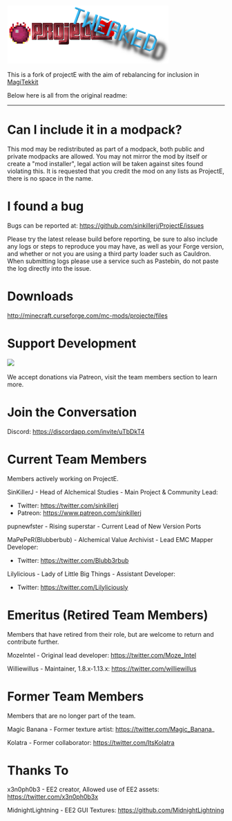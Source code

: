 ![](/src/main/resources/assets/projecte/logo.png?raw=true)

This is a fork of projectE with the aim of rebalancing for inclusion in [MagiTekkit](https://github.com/we-commit-coding-felonies/magitekkit)

Below here is all from the original readme:

<hr>


# Can I include it in a modpack?
This mod may be redistributed as part of a modpack, both public and private modpacks are allowed. You may not mirror the mod by itself or create a "mod installer", legal action will be taken against sites found violating this. It is requested that you credit the mod on any lists as ProjectE, there is no space in the name.

# I found a bug
Bugs can be reported at: https://github.com/sinkillerj/ProjectE/issues

Please try the latest release build before reporting, be sure to also include any logs or steps to reproduce you may have, as well as your Forge version, and whether or not you are using a third party loader such as Cauldron. When submitting logs please use a service such as Pastebin, do not paste the log directly into the issue.

# Downloads
http://minecraft.curseforge.com/mc-mods/projecte/files

# Support Development
![](/patreon.png?raw=true)

We accept donations via Patreon, visit the team members section to learn more.

# Join the Conversation

Discord: https://discordapp.com/invite/uTbDkT4

# Current Team Members
Members actively working on ProjectE.

SinKillerJ - Head of Alchemical Studies - Main Project & Community Lead:

* Twitter: https://twitter.com/sinkillerj
* Patreon: https://www.patreon.com/sinkillerj

pupnewfster - Rising superstar - Current Lead of New Version Ports

MaPePeR(Blubberbub) - Alchemical Value Archivist - Lead EMC Mapper Developer: 

* Twitter: https://twitter.com/Blubb3rbub

Lilylicious - Lady of Little Big Things - Assistant Developer:

* Twitter: https://twitter.com/Lilyliciously

# Emeritus (Retired Team Members)
Members that have retired from their role, but are welcome to return and contribute further.

MozeIntel - Original lead developer: https://twitter.com/Moze_Intel

Williewillus - Maintainer, 1.8.x-1.13.x: https://twitter.com/williewillus

# Former Team Members
Members that are no longer part of the team.

Magic Banana - Former texture artist: https://twitter.com/Magic_Banana_

Kolatra - Former collaborator: https://twitter.com/ItsKolatra

# Thanks To
x3n0ph0b3 - EE2 creator, Allowed use of EE2 assets: https://twitter.com/x3n0ph0b3x

MidnightLightning - EE2 GUI Textures: https://github.com/MidnightLightning
